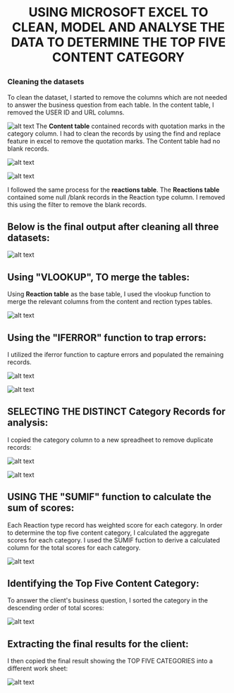 # <p align="center">  USING MICROSOFT EXCEL TO CLEAN, MODEL AND ANALYSE THE DATA TO DETERMINE THE TOP FIVE CONTENT CATEGORY

### Cleaning the datasets
To clean the dataset, I started to remove the columns which are not needed to answer the business question from each table. In the content table, I removed the USER ID and URL columns.

![alt text](https://github.com/bukkywins/Data-Analysis_Project-1/blob/main/images/Project-1_Excel1.png "The Content Table")
The <b>Content table</b> contained records with quotation marks in the category column. I had to clean the records by using the find and replace feature in excel to remove the quotation marks. The Content table had no blank records.

![alt text](https://github.com/bukkywins/Data-Analysis_Project-1/blob/main/images/Project-1_Excel2.png "The Content Table")

![alt text](https://github.com/bukkywins/Data-Analysis_Project-1/blob/main/images/Project-1_Excel3.png "The Content Table")

I followed the same process for the <b>reactions table</b>. The <b>Reactions table</b> contained some null /blank records in the Reaction type column. I removed this using the filter to remove the blank records.

## Below is the final output after cleaning all three datasets:

![alt text](https://github.com/bukkywins/Data-Analysis_Project-1/blob/main/images/Project-1_Excel7b.png "The Content Table")


## Using "VLOOKUP", TO merge the tables:

Using <b>Reaction table</b> as the base table, I used the vlookup function  to merge the relevant columns from the content and rection types tables.

![alt text](https://github.com/bukkywins/Data-Analysis_Project-1/blob/main/images/Project-1_Excel8.png "The Content Table")


## Using the "IFERROR" function to trap errors:

I utilized the iferror function to capture errors and populated the remaining records.

![alt text](https://github.com/bukkywins/Data-Analysis_Project-1/blob/main/images/Project-1_Excel9.png "The Content Table")

![alt text](https://github.com/bukkywins/Data-Analysis_Project-1/blob/main/images/Project-1_Excel10.png "The Content Table")


## SELECTING THE DISTINCT Category Records for analysis:

I copied the category column to a new spreadheet to remove duplicate records:

![alt text](https://github.com/bukkywins/Data-Analysis_Project-1/blob/main/images/Project-1_Excel11.png "The Content Table")

![alt text](https://github.com/bukkywins/Data-Analysis_Project-1/blob/main/images/Project-1_Excel12.png "The Content Table")

## USING THE "SUMIF" function to calculate the sum of scores:

Each Reaction type record has weighted score for each category. In order to determine the top five content category, I calculated the aggregate scores for each category. I used the SUMIF fuction to derive a calculated column for the total scores for each category.

![alt text](https://github.com/bukkywins/Data-Analysis_Project-1/blob/main/images/Project-1_Excel13.png "The Content Table")


## Identifying the Top Five Content Category:

To answer the client's business question, I sorted the category in the descending order of total scores:


![alt text](https://github.com/bukkywins/Data-Analysis_Project-1/blob/main/images/Project-1_Excel15.png "The Content Table")


## Extracting the final results for the client:

I then copied the final result showing the TOP FIVE CATEGORIES into a different work sheet:

![alt text](https://github.com/bukkywins/Data-Analysis_Project-1/blob/main/images/Project-1_Excel16.png "The Content Table")




